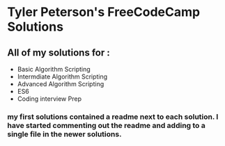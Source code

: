 # Tyler Peterson's FreeCodeCamp Solutions

## All of my solutions for :
- Basic Algorithm Scripting
- Intermdiate Algorithm Scripting
- Advanced Algorithm Scripting
- ES6
- Coding interview Prep

### my first solutions contained a readme next to each solution. I have started commenting out the readme and adding to a single file in the newer solutions.
